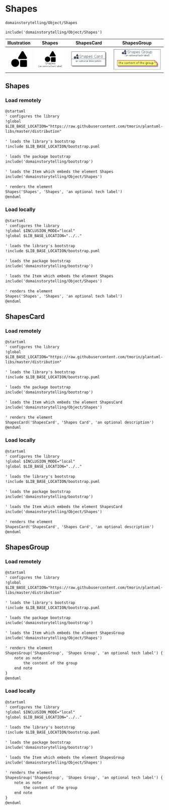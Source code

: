 # Shapes


```text
domainstorytelling/Object/Shapes
```

```text
include('domainstorytelling/Object/Shapes')
```



| Illustration | Shapes | ShapesCard | ShapesGroup |
| :---: | :---: | :---: | :---: |
| ![illustration for Illustration](../../domainstorytelling/Object/Shapes.png) | ![illustration for Shapes](../../domainstorytelling/Object/Shapes.Local.png) | ![illustration for ShapesCard](../../domainstorytelling/Object/ShapesCard.Local.png) | ![illustration for ShapesGroup](../../domainstorytelling/Object/ShapesGroup.Local.png) |




## Shapes

### Load remotely
```plantuml
@startuml
' configures the library
!global $LIB_BASE_LOCATION="https://raw.githubusercontent.com/tmorin/plantuml-libs/master/distribution"

' loads the library's bootstrap
!include $LIB_BASE_LOCATION/bootstrap.puml

' loads the package bootstrap
include('domainstorytelling/bootstrap')

' loads the Item which embeds the element Shapes
include('domainstorytelling/Object/Shapes')

' renders the element
Shapes('Shapes', 'Shapes', 'an optional tech label')
@enduml
```

### Load locally
```plantuml
@startuml
' configures the library
!global $INCLUSION_MODE="local"
!global $LIB_BASE_LOCATION="../.."

' loads the library's bootstrap
!include $LIB_BASE_LOCATION/bootstrap.puml

' loads the package bootstrap
include('domainstorytelling/bootstrap')

' loads the Item which embeds the element Shapes
include('domainstorytelling/Object/Shapes')

' renders the element
Shapes('Shapes', 'Shapes', 'an optional tech label')
@enduml
```

## ShapesCard

### Load remotely
```plantuml
@startuml
' configures the library
!global $LIB_BASE_LOCATION="https://raw.githubusercontent.com/tmorin/plantuml-libs/master/distribution"

' loads the library's bootstrap
!include $LIB_BASE_LOCATION/bootstrap.puml

' loads the package bootstrap
include('domainstorytelling/bootstrap')

' loads the Item which embeds the element ShapesCard
include('domainstorytelling/Object/Shapes')

' renders the element
ShapesCard('ShapesCard', 'Shapes Card', 'an optional description')
@enduml
```

### Load locally
```plantuml
@startuml
' configures the library
!global $INCLUSION_MODE="local"
!global $LIB_BASE_LOCATION="../.."

' loads the library's bootstrap
!include $LIB_BASE_LOCATION/bootstrap.puml

' loads the package bootstrap
include('domainstorytelling/bootstrap')

' loads the Item which embeds the element ShapesCard
include('domainstorytelling/Object/Shapes')

' renders the element
ShapesCard('ShapesCard', 'Shapes Card', 'an optional description')
@enduml
```

## ShapesGroup

### Load remotely
```plantuml
@startuml
' configures the library
!global $LIB_BASE_LOCATION="https://raw.githubusercontent.com/tmorin/plantuml-libs/master/distribution"

' loads the library's bootstrap
!include $LIB_BASE_LOCATION/bootstrap.puml

' loads the package bootstrap
include('domainstorytelling/bootstrap')

' loads the Item which embeds the element ShapesGroup
include('domainstorytelling/Object/Shapes')

' renders the element
ShapesGroup('ShapesGroup', 'Shapes Group', 'an optional tech label') {
    note as note
        the content of the group
    end note
}
@enduml
```

### Load locally
```plantuml
@startuml
' configures the library
!global $INCLUSION_MODE="local"
!global $LIB_BASE_LOCATION="../.."

' loads the library's bootstrap
!include $LIB_BASE_LOCATION/bootstrap.puml

' loads the package bootstrap
include('domainstorytelling/bootstrap')

' loads the Item which embeds the element ShapesGroup
include('domainstorytelling/Object/Shapes')

' renders the element
ShapesGroup('ShapesGroup', 'Shapes Group', 'an optional tech label') {
    note as note
        the content of the group
    end note
}
@enduml
```


